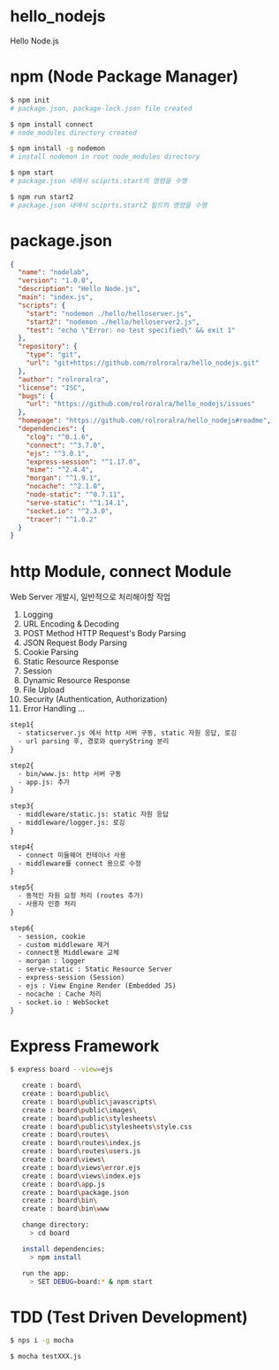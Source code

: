 # hello_nodejs
Hello Node.js

# npm (Node Package Manager)
```bash
$ npm init
# package.json, package-lock.json file created 

$ npm install connect
# node_modules directory created

$ npm install -g nodemon
# install nodemon in root node_modules directory

$ npm start
# package.json 내에서 sciprts.start의 명령을 수행

$ npm run start2
# package.json 내에서 sciprts.start2 필드의 명령을 수행
```

# package.json
```json
{
  "name": "nodelab",
  "version": "1.0.0",
  "description": "Hello Node.js",
  "main": "index.js",
  "scripts": {
    "start": "nodemon ./hello/helloserver.js",
    "start2": "nodemon ./hello/helloserver2.js",
    "test": "echo \"Error: no test specified\" && exit 1"
  },
  "repository": {
    "type": "git",
    "url": "git+https://github.com/rolroralra/hello_nodejs.git"
  },
  "author": "rolroralra",
  "license": "ISC",
  "bugs": {
    "url": "https://github.com/rolroralra/hello_nodejs/issues"
  },
  "homepage": "https://github.com/rolroralra/hello_nodejs#readme",
  "dependencies": {
    "clog": "^0.1.6",
    "connect": "^3.7.0",
    "ejs": "^3.0.1",
    "express-session": "^1.17.0",
    "mime": "^2.4.4",
    "morgan": "^1.9.1",
    "nocache": "^2.1.0",
    "node-static": "^0.7.11",
    "serve-static": "^1.14.1",
    "socket.io": "^2.3.0",
    "tracer": "^1.0.2"
  }
}
```
# http Module, connect Module
Web Server 개발시, 일반적으로 처리해야할 작업
1. Logging
2. URL Encoding & Decoding
3. POST Method HTTP Request's Body Parsing
4. JSON Request Body Parsing
5. Cookie Parsing
6. Static Resource Response
7. Session
8. Dynamic Resource Response
9. File Upload
10. Security (Authentication, Authorization)
11. Error Handling
...

```txt
step1{
  - staticserver.js 에서 http 서버 구동, static 자원 응답, 로깅
  - url parsing 후, 경로와 queryString 분리
}

step2{
  - bin/www.js: http 서버 구동
  - app.js: 추가
}

step3{
  - middleware/static.js: static 자원 응답
  - middleware/logger.js: 로깅
}

step4{
  - connect 미들웨어 컨테이너 사용
  - middleware를 connect 용으로 수정
}

step5{
  - 동적인 자원 요청 처리 (routes 추가)
  - 사용자 인증 처리
}

step6{
  - session, cookie
  - custom middleware 제거
  - connect용 Middleware 교체
  - morgan : logger
  - serve-static : Static Resource Server
  - express-session (Session)
  - ejs : View Engine Render (Embedded JS)
  - nocache : Cache 처리
  - socket.io : WebSocket
}
```

# Express Framework
```bash
$ express board --view=ejs

   create : board\
   create : board\public\
   create : board\public\javascripts\
   create : board\public\images\
   create : board\public\stylesheets\
   create : board\public\stylesheets\style.css
   create : board\routes\
   create : board\routes\index.js
   create : board\routes\users.js
   create : board\views\
   create : board\views\error.ejs
   create : board\views\index.ejs
   create : board\app.js
   create : board\package.json
   create : board\bin\
   create : board\bin\www

   change directory:
     > cd board

   install dependencies:
     > npm install

   run the app:
     > SET DEBUG=board:* & npm start
```

# TDD (Test Driven Development)
```bash
$ nps i -g mocha

$ mocha testXXX.js

```